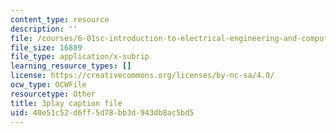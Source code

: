 ```yaml
---
content_type: resource
description: ''
file: /courses/6-01sc-introduction-to-electrical-engineering-and-computer-science-i-spring-2011/40e51c52d6ff5d78bb3d943db8ac5bd5_hdjWA3YcDII.vtt
file_size: 16889
file_type: application/x-subrip
learning_resource_types: []
license: https://creativecommons.org/licenses/by-nc-sa/4.0/
ocw_type: OCWFile
resourcetype: Other
title: 3play caption file
uid: 40e51c52-d6ff-5d78-bb3d-943db8ac5bd5
---
```

